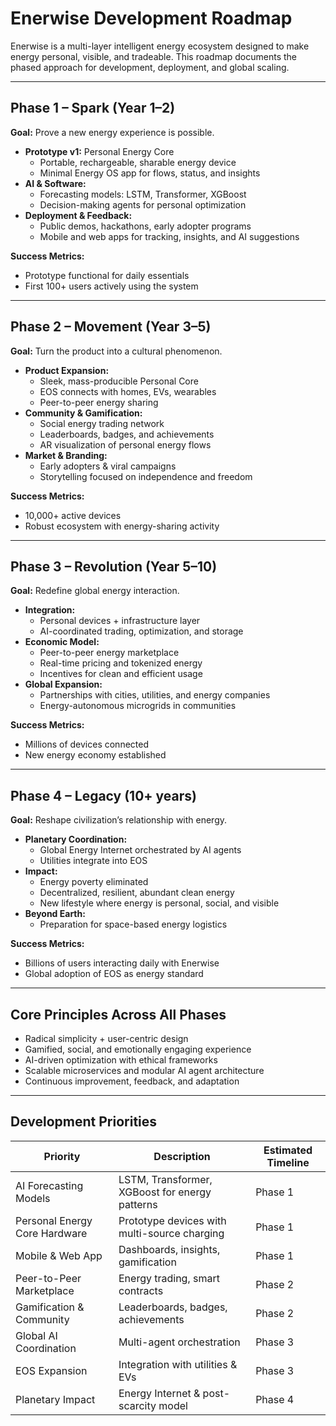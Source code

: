 # Enerwise Development Roadmap

Enerwise is a multi-layer intelligent energy ecosystem designed to make energy personal, visible, and tradeable. This roadmap documents the phased approach for development, deployment, and global scaling.

---

## Phase 1 – Spark (Year 1–2)

**Goal:** Prove a new energy experience is possible.

- **Prototype v1:** Personal Energy Core
  - Portable, rechargeable, sharable energy device
  - Minimal Energy OS app for flows, status, and insights
- **AI & Software:**
  - Forecasting models: LSTM, Transformer, XGBoost
  - Decision-making agents for personal optimization
- **Deployment & Feedback:**
  - Public demos, hackathons, early adopter programs
  - Mobile and web apps for tracking, insights, and AI suggestions

**Success Metrics:**
- Prototype functional for daily essentials
- First 100+ users actively using the system

---

## Phase 2 – Movement (Year 3–5)

**Goal:** Turn the product into a cultural phenomenon.

- **Product Expansion:**
  - Sleek, mass-producible Personal Core
  - EOS connects with homes, EVs, wearables
  - Peer-to-peer energy sharing
- **Community & Gamification:**
  - Social energy trading network
  - Leaderboards, badges, and achievements
  - AR visualization of personal energy flows
- **Market & Branding:**
  - Early adopters & viral campaigns
  - Storytelling focused on independence and freedom

**Success Metrics:**
- 10,000+ active devices
- Robust ecosystem with energy-sharing activity

---

## Phase 3 – Revolution (Year 5–10)

**Goal:** Redefine global energy interaction.

- **Integration:**
  - Personal devices + infrastructure layer
  - AI-coordinated trading, optimization, and storage
- **Economic Model:**
  - Peer-to-peer energy marketplace
  - Real-time pricing and tokenized energy
  - Incentives for clean and efficient usage
- **Global Expansion:**
  - Partnerships with cities, utilities, and energy companies
  - Energy-autonomous microgrids in communities

**Success Metrics:**
- Millions of devices connected
- New energy economy established

---

## Phase 4 – Legacy (10+ years)

**Goal:** Reshape civilization’s relationship with energy.

- **Planetary Coordination:**
  - Global Energy Internet orchestrated by AI agents
  - Utilities integrate into EOS
- **Impact:**
  - Energy poverty eliminated
  - Decentralized, resilient, abundant clean energy
  - New lifestyle where energy is personal, social, and visible
- **Beyond Earth:**
  - Preparation for space-based energy logistics

**Success Metrics:**
- Billions of users interacting daily with Enerwise
- Global adoption of EOS as energy standard

---

## Core Principles Across All Phases

- Radical simplicity + user-centric design
- Gamified, social, and emotionally engaging experience
- AI-driven optimization with ethical frameworks
- Scalable microservices and modular AI agent architecture
- Continuous improvement, feedback, and adaptation

---

## Development Priorities

| Priority | Description | Estimated Timeline |
|----------|------------|------------------|
| AI Forecasting Models | LSTM, Transformer, XGBoost for energy patterns | Phase 1 |
| Personal Energy Core Hardware | Prototype devices with multi-source charging | Phase 1 |
| Mobile & Web App | Dashboards, insights, gamification | Phase 1 |
| Peer-to-Peer Marketplace | Energy trading, smart contracts | Phase 2 |
| Gamification & Community | Leaderboards, badges, achievements | Phase 2 |
| Global AI Coordination | Multi-agent orchestration | Phase 3 |
| EOS Expansion | Integration with utilities & EVs | Phase 3 |
| Planetary Impact | Energy Internet & post-scarcity model | Phase 4 |
